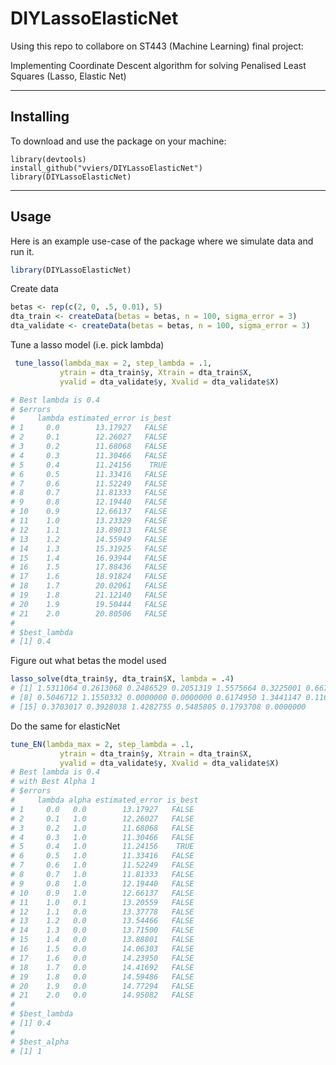 # DIYLassoElasticNet
Using this repo to collabore on ST443 (Machine Learning) final project:

Implementing Coordinate Descent algorithm for solving Penalised Least Squares (Lasso, Elastic Net)

----
## Installing
To download and use the package on your machine:

```
library(devtools)
install_github("vviers/DIYLassoElasticNet")
library(DIYLassoElasticNet)
```
----
## Usage

Here is an example use-case of the package where we simulate data and run it.

```r
library(DIYLassoElasticNet)
```

Create data
```r
betas <- rep(c(2, 0, .5, 0.01), 5)
dta_train <- createData(betas = betas, n = 100, sigma_error = 3)
dta_validate <- createData(betas = betas, n = 100, sigma_error = 3)
```

Tune a lasso model (i.e. pick lambda)
```r
 tune_lasso(lambda_max = 2, step_lambda = .1,
           ytrain = dta_train$y, Xtrain = dta_train$X,
           yvalid = dta_validate$y, Xvalid = dta_validate$X)

# Best lambda is 0.4 
# $errors
#     lambda estimated_error is_best
# 1     0.0        13.17927   FALSE
# 2     0.1        12.26027   FALSE
# 3     0.2        11.68068   FALSE
# 4     0.3        11.30466   FALSE
# 5     0.4        11.24156    TRUE
# 6     0.5        11.33416   FALSE
# 7     0.6        11.52249   FALSE
# 8     0.7        11.81333   FALSE
# 9     0.8        12.19440   FALSE
# 10    0.9        12.66137   FALSE
# 11    1.0        13.23329   FALSE
# 12    1.1        13.89013   FALSE
# 13    1.2        14.55949   FALSE
# 14    1.3        15.31925   FALSE
# 15    1.4        16.93944   FALSE
# 16    1.5        17.88436   FALSE
# 17    1.6        18.91824   FALSE
# 18    1.7        20.02061   FALSE
# 19    1.8        21.12140   FALSE
# 20    1.9        19.50444   FALSE
# 21    2.0        20.80506   FALSE
# 
# $best_lambda
# [1] 0.4
```

Figure out what betas the model used
```r
lasso_solve(dta_train$y, dta_train$X, lambda = .4)
# [1] 1.5311064 0.2613068 0.2486529 0.2051319 1.5575664 0.3225001 0.6675448
# [8] 0.5046712 1.1550332 0.0000000 0.0000000 0.6174950 1.3441147 0.1167632
# [15] 0.3703017 0.3928038 1.4282755 0.5485805 0.1793708 0.0000000
```

Do the same for elasticNet
```r
tune_EN(lambda_max = 2, step_lambda = .1,
           ytrain = dta_train$y, Xtrain = dta_train$X,
           yvalid = dta_validate$y, Xvalid = dta_validate$X)
# Best lambda is 0.4 
# with Best Alpha 1 
# $errors
#     lambda alpha estimated_error is_best
# 1     0.0   0.0        13.17927   FALSE
# 2     0.1   1.0        12.26027   FALSE
# 3     0.2   1.0        11.68068   FALSE
# 4     0.3   1.0        11.30466   FALSE
# 5     0.4   1.0        11.24156    TRUE
# 6     0.5   1.0        11.33416   FALSE
# 7     0.6   1.0        11.52249   FALSE
# 8     0.7   1.0        11.81333   FALSE
# 9     0.8   1.0        12.19440   FALSE
# 10    0.9   1.0        12.66137   FALSE
# 11    1.0   0.1        13.20559   FALSE
# 12    1.1   0.0        13.37778   FALSE
# 13    1.2   0.0        13.54466   FALSE
# 14    1.3   0.0        13.71500   FALSE
# 15    1.4   0.0        13.88801   FALSE
# 16    1.5   0.0        14.06303   FALSE
# 17    1.6   0.0        14.23950   FALSE
# 18    1.7   0.0        14.41692   FALSE
# 19    1.8   0.0        14.59486   FALSE
# 20    1.9   0.0        14.77294   FALSE
# 21    2.0   0.0        14.95082   FALSE
# 
# $best_lambda
# [1] 0.4
# 
# $best_alpha
# [1] 1
```
